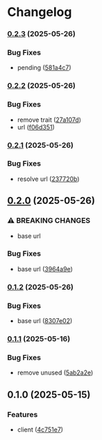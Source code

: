 # Changelog

### [0.2.3](https://www.github.com/brokeyourbike/zenithghana-api-client-php/compare/v0.2.2...v0.2.3) (2025-05-26)


### Bug Fixes

* pending ([581a4c7](https://www.github.com/brokeyourbike/zenithghana-api-client-php/commit/581a4c7e730f361f70ae208041367afc04b743fc))

### [0.2.2](https://www.github.com/brokeyourbike/zenithghana-api-client-php/compare/v0.2.1...v0.2.2) (2025-05-26)


### Bug Fixes

* remove trait ([27a107d](https://www.github.com/brokeyourbike/zenithghana-api-client-php/commit/27a107d520dd1991ee5bb6d7da78fa09248f2015))
* url ([f06d351](https://www.github.com/brokeyourbike/zenithghana-api-client-php/commit/f06d351fb57af80cdb787895e4e7175d68d06a68))

### [0.2.1](https://www.github.com/brokeyourbike/zenithghana-api-client-php/compare/v0.2.0...v0.2.1) (2025-05-26)


### Bug Fixes

* resolve url ([237720b](https://www.github.com/brokeyourbike/zenithghana-api-client-php/commit/237720b2a0c72eca1610b7c5e776ad096cc30adb))

## [0.2.0](https://www.github.com/brokeyourbike/zenithghana-api-client-php/compare/v0.1.2...v0.2.0) (2025-05-26)


### ⚠ BREAKING CHANGES

* base url

### Bug Fixes

* base url ([3964a9e](https://www.github.com/brokeyourbike/zenithghana-api-client-php/commit/3964a9e6e28ad36a1b40e295f5131658081f7208))

### [0.1.2](https://www.github.com/brokeyourbike/zenithghana-api-client-php/compare/v0.1.1...v0.1.2) (2025-05-26)


### Bug Fixes

* base url ([8307e02](https://www.github.com/brokeyourbike/zenithghana-api-client-php/commit/8307e02c51fbc6f43261d9ba3388ae6700de0a79))

### [0.1.1](https://www.github.com/brokeyourbike/zenithghana-api-client-php/compare/v0.1.0...v0.1.1) (2025-05-16)


### Bug Fixes

* remove unused ([5ab2a2e](https://www.github.com/brokeyourbike/zenithghana-api-client-php/commit/5ab2a2e72e2cb1b156a2cd23cf38fba808cf265c))

## 0.1.0 (2025-05-15)


### Features

* client ([4c751e7](https://www.github.com/brokeyourbike/zenithghana-api-client-php/commit/4c751e7f194315bc4479e031e2aa99210c27a732))
